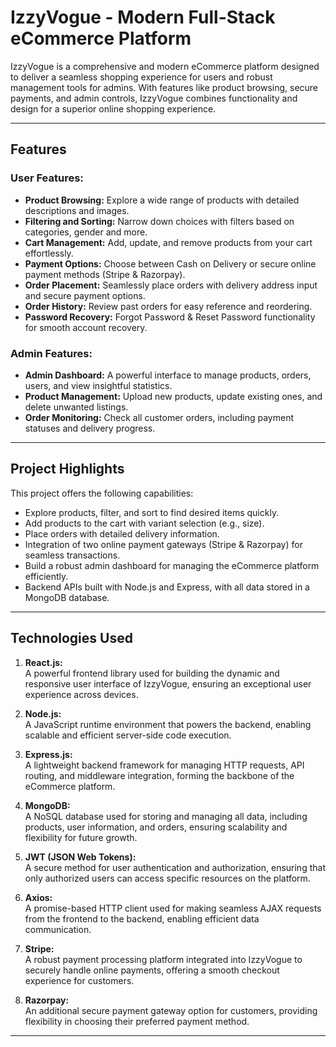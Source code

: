 # IzzyVogue - Modern Full-Stack eCommerce Platform

IzzyVogue is a comprehensive and modern eCommerce platform designed to deliver a seamless shopping experience for users and robust management tools for admins. With features like product browsing, secure payments, and admin controls, IzzyVogue combines functionality and design for a superior online shopping experience.

---

## **Features**

### **User Features:**
- **Product Browsing:** Explore a wide range of products with detailed descriptions and images.
- **Filtering and Sorting:** Narrow down choices with filters based on categories, gender and more.
- **Cart Management:** Add, update, and remove products from your cart effortlessly.
- **Payment Options:** Choose between Cash on Delivery or secure online payment methods (Stripe & Razorpay).
- **Order Placement:** Seamlessly place orders with delivery address input and secure payment options.
- **Order History:** Review past orders for easy reference and reordering.
- **Password Recovery:** Forgot Password & Reset Password functionality for smooth account recovery.


### **Admin Features:**
- **Admin Dashboard:** A powerful interface to manage products, orders, users, and view insightful statistics.
- **Product Management:** Upload new products, update existing ones, and delete unwanted listings.
- **Order Monitoring:** Check all customer orders, including payment statuses and delivery progress.

---

## **Project Highlights**

This project offers the following capabilities:
- Explore products, filter, and sort to find desired items quickly.
- Add products to the cart with variant selection (e.g., size).
- Place orders with detailed delivery information.
- Integration of two online payment gateways (Stripe & Razorpay) for seamless transactions.
- Build a robust admin dashboard for managing the eCommerce platform efficiently.
- Backend APIs built with Node.js and Express, with all data stored in a MongoDB database.

---

## **Technologies Used**

1. **React.js:**  
   A powerful frontend library used for building the dynamic and responsive user interface of IzzyVogue, ensuring an exceptional user experience across devices.

2. **Node.js:**  
   A JavaScript runtime environment that powers the backend, enabling scalable and efficient server-side code execution.

3. **Express.js:**  
   A lightweight backend framework for managing HTTP requests, API routing, and middleware integration, forming the backbone of the eCommerce platform.

4. **MongoDB:**  
   A NoSQL database used for storing and managing all data, including products, user information, and orders, ensuring scalability and flexibility for future growth.

5. **JWT (JSON Web Tokens):**  
   A secure method for user authentication and authorization, ensuring that only authorized users can access specific resources on the platform.

6. **Axios:**  
   A promise-based HTTP client used for making seamless AJAX requests from the frontend to the backend, enabling efficient data communication.

7. **Stripe:**  
   A robust payment processing platform integrated into IzzyVogue to securely handle online payments, offering a smooth checkout experience for customers.

8. **Razorpay:**  
   An additional secure payment gateway option for customers, providing flexibility in choosing their preferred payment method.

---

